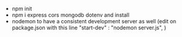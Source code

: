 * npm init
* npm i express cors mongodb dotenv and install 
* nodemon to have a consistent development server as well (edit on package.json with this line "start-dev" : "nodemon server.js", ) 